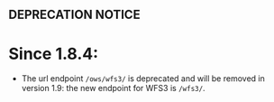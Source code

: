 ## DEPRECATION NOTICE

# Since 1.8.4:

* The url endpoint `/ows/wfs3/` is deprecated and will be removed in  version 1.9:
  the new endpoint for WFS3 is `/wfs3/`.


